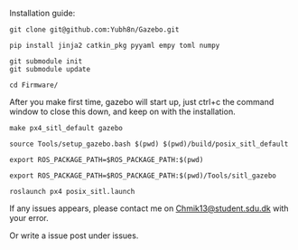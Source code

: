 Installation guide:

```
git clone git@github.com:Yubh8n/Gazebo.git
```

```
pip install jinja2 catkin_pkg pyyaml empy toml numpy
```

```
git submodule init
git submodule update
```
```
cd Firmware/
```

After you make first time, gazebo will start up, just ctrl+c the command window to close this down, and keep on with the installation.
```
make px4_sitl_default gazebo
```
```
source Tools/setup_gazebo.bash $(pwd) $(pwd)/build/posix_sitl_default
```
```
export ROS_PACKAGE_PATH=$ROS_PACKAGE_PATH:$(pwd)
```
```
export ROS_PACKAGE_PATH=$ROS_PACKAGE_PATH:$(pwd)/Tools/sitl_gazebo
```
```
roslaunch px4 posix_sitl.launch
```


If any issues appears, please contact me on Chmik13@student.sdu.dk with your error.

Or write a issue post under issues.
